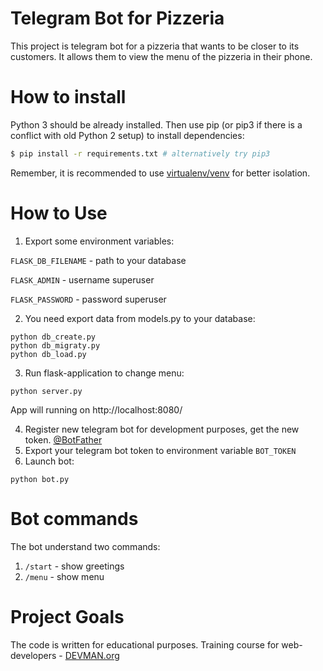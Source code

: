 # Telegram Bot for Pizzeria

This project is telegram bot for a pizzeria that wants to be closer to its customers. It allows them to view the menu of the pizzeria in their phone.

# How to install

Python 3 should be already installed. Then use pip (or pip3 if there is a conflict with old Python 2 setup) to install dependencies:

```bash
$ pip install -r requirements.txt # alternatively try pip3
```
Remember, it is recommended to use [virtualenv/venv](https://devman.org/encyclopedia/pip/pip_virtualenv/) for better isolation.

# How to Use

1. Export some environment variables:

`FLASK_DB_FILENAME` - path to your database

`FLASK_ADMIN` - username superuser

`FLASK_PASSWORD` - password superuser

2. You need export data from models.py to your database:

```#!bash
python db_create.py
python db_migraty.py
python db_load.py
```

3. Run flask-application to change menu:

```#!bash
python server.py
```

App will running on http://localhost:8080/

4. Register new telegram bot for development purposes, get the new token. [@BotFather](https://telegram.me/botfather)
5. Export your telegram bot token to environment variable `BOT_TOKEN`
6. Launch bot:

```#!bash
python bot.py
```

# Bot commands

The bot understand two commands:
1. `/start` - show greetings
2. `/menu` - show menu

# Project Goals

The code is written for educational purposes. Training course for web-developers - [DEVMAN.org](https://devman.org)
